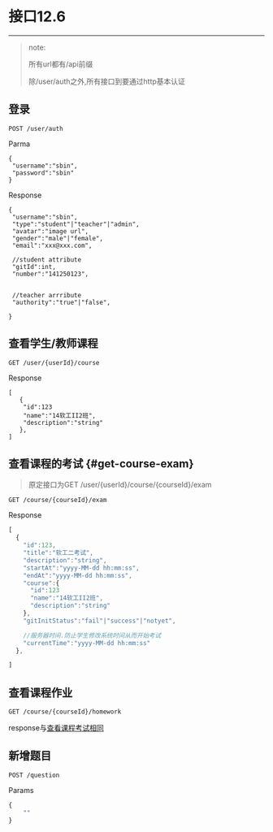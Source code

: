 # 接口12.6

---

> note:
>
> 所有url都有/api前缀
>
> 除/user/auth之外,所有接口到要通过http基本认证

## 登录

```
POST /user/auth
```

Parma

```
{
 "username":"sbin",
 "password":"sbin"
}
```

Response

```
{
 "username":"sbin",
 "type":"student"|"teacher"|"admin",
 "avatar":"image url",
 "gender":"male"|"female",
 "email":"xxx@xxx.com",

 //student attribute
 "gitId":int,
 "number":"141250123",


 //teacher arrribute
 "authority":"true"|"false",

}
```

## 查看学生/教师课程

```
GET /user/{userId}/course
```

Response

```
[
   {
    "id":123
    "name":"14软工II2班",
    "description":"string"
   },
]
```

## 查看课程的考试 {#get-course-exam}

> 原定接口为GET /user/{userId}/course/{courseId}/exam

```
GET /course/{courseId}/exam
```

Response

```js
[
  {
    "id":123,
    "title":"软工二考试",
    "description":"string",
    "startAt":"yyyy-MM-dd hh:mm:ss",
    "endAt":"yyyy-MM-dd hh:mm:ss",
    "course":{
      "id":123
      "name":"14软工II2班",
      "description":"string"
    },
    "gitInitStatus":"fail"|"success"|"notyet",

    //服务器时间.防止学生修改系统时间从而开始考试
    "currentTime":"yyyy-MM-dd hh:mm:ss" 
  },

]
```

## 查看课程作业

```
GET /course/{courseId}/homework
```

response与[查看课程考试相同](#get-course-exam)

## 新增题目

```
POST /question
```

Params

```js
{
    ""
}
```



